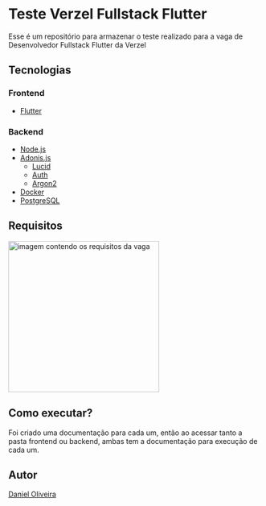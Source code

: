 # Teste Verzel Fullstack Flutter

Esse é um repositório para armazenar o teste realizado para a vaga de Desenvolvedor Fullstack Flutter da Verzel

## Tecnologias

### Frontend

- [Flutter](https://flutter.dev/)

### Backend

- [Node.js](https://nodejs.org/)
- [Adonis.js](https://adonisjs.com/)
  - [Lucid](https://docs.adonisjs.com/guides/database/introduction)
  - [Auth](https://docs.adonisjs.com/guides/auth/introduction)
  - [Argon2](https://docs.adonisjs.com/guides/security/hashing#available-hashers)
- [Docker](https://www.docker.com/)
- [PostgreSQL](https://www.postgresql.org/)

## Requisitos

<img src="https://github.com/danielbarrosdeoliveira/verzel-test/assets/28925159/84a578bc-4386-4453-8a39-008ea36a568b" width="300" alt="imagem contendo os requisitos da vaga">

## Como executar?

Foi criado uma documentação para cada um, então ao acessar tanto a pasta frontend ou backend, ambas tem a documentação para execução de cada um.

## Autor

[Daniel Oliveira](https://github.com/danielbarrosdeoliveira)
